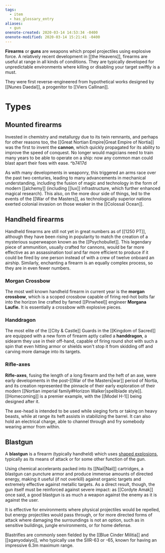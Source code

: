 ```yaml
---
tags:
  - item
  - has_glossary_entry
aliases:
  - gun
onenote-created: 2020-03-14 14:53:34 -0400
onenote-modified: 2020-03-14 15:21:41 -0400
---
```

**Firearms** or **guns** are weapons which propel projectiles using explosive force. A relatively recent development in [[the Heavens]], firearms are useful at range in all kinds of conditions. They are typically developed for unpredictable environments where killing or disabling your target swiftly is a must.

They were first reverse-engineered from hypothetical works designed by [[Nunes Daedal]], a progenitor to [[Viers Callinan]]. 

# Types

## Mounted firearms

Invested in chemistry and metallurgy due to its twin remnants, and perhaps for other reasons too, the [[Great Nortian Empire|Great Empire of Nortia]] was the first to invent the **cannon**, which quickly propagated for its ability to improve the speed of conquest. No longer would magicians need to train many years to be able to operate on a ship: now any common man could blast apart their foes with ease. ^b7417d

As with many developments in weaponry, this triggered an arms race over the past two centuries, leading to many advancements in mechanical understanding, including the fusion of magic and technology in the form of modern [[alchemy]] (including [[lux]] infrastructure, which further enhanced magical research). This also, on the more dour side of things, led to the events of the [[War of the Masters]], as technologically superior nations exerted colonial invasion on those weaker in the [[Colossal Ocean]].

## Handheld firearms
Handheld firearms are still not yet in great numbers as of [[1250 PT]], although they have been rising in popularity to match the creation of a mysterious superweapon known as the [[Psychobullet]]. This legendary piece of ammunition, usually crafted for cannons, would be far more effective as an assassination tool and far more efficient to produce if it could be fired by one person instead of with a crew of twelve onboard an airship. Similarly, enchanting a firearm is an equally complex process, so they are in even fewer numbers.

### Morgan Crossbow
The most well known handheld firearm in current year is the **morgan crossbow**, which is a scoped crossbow capable of firing red-hot bolts far into the horizon line crafted by famed [[Pinwheel]] engineer **Morgana Laufie.** It is essentially a crossbow with explosive pieces. 

### Handdragon
The most elite of the [[City & Castle]] Guards in the [[Kingdom of Sacred]] are equipped with a new form of firearm aptly called a **handdragon**, a sidearm they use in their off-hand, capable of firing round shot with such a spin that even hitting armor or shields won't stop it from skidding off and carving more damage into its targets.

### Rifle-axes
**Rifle-axes**, fusing the length of a long firearm and the heft of an axe, were early developments in the post-[[War of the Masters|war]] period of Nortia, and its creation represented the pinnacle of their early exploration of their modern [[Nortian imperial family#Horizon Walker|spellblade style]]. [[Homecoming]] is a premier example, with the [[Model H-1]] being designed after it.

The axe-head is intended to be used while sieging forts or taking on heavy beasts, while at range its heft assists in stabilizing the barrel. It can also hold an electrical charge, able to channel through and fry somebody wearing armor from within.
## Blastgun
A **blastgun** is a firearm (typically handheld) which uses [shaped explosions](https://en.m.wikipedia.org/wiki/Shaped_charge), typically as its means of attack or for some other function of the gun. 

Using chemical accelerants packed into its [[Nail|Nail]] cartridges, a blastgun can puncture armor and produce immense amounts of directed energy, making it useful (if not overkill) against organic targets and extremely effective against metallic targets. As a direct result, though, the gun itself must be reinforced against severe impact: as [[Cordyte Amak]] once said, a good blastgun is as much a weapon against the enemy as it is against the user.

It is effective for environments where physical projectiles would be repelled, but energy projectiles would pass through, or for more directed forms of attack where damaging the surroundings is not an option, such as in sensitive buildings, jungle environments, or for home defense.

Blastrifles are commonly seen fielded by the [[Blue Cinder Militia]] and [[sganyodaiyo]], who typically use the SIIR-63 or -65, known for having an impressive 6.3m maximum range.
